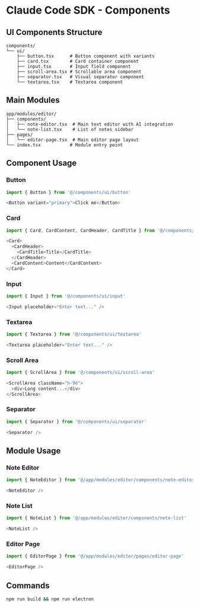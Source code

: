 # Claude Code SDK - Components

## UI Components Structure

```
components/
└── ui/
    ├── button.tsx      # Button component with variants
    ├── card.tsx        # Card container component
    ├── input.tsx       # Input field component
    ├── scroll-area.tsx # Scrollable area component
    ├── separator.tsx   # Visual separator component
    └── textarea.tsx    # Textarea component
```

## Main Modules

```
app/modules/editor/
├── components/
│   ├── note-editor.tsx  # Main text editor with AI integration
│   └── note-list.tsx    # List of notes sidebar
├── pages/
│   └── editor-page.tsx  # Main editor page layout
└── index.tsx           # Module entry point
```

## Component Usage

### Button
```typescript
import { Button } from '@/components/ui/button'

<Button variant="primary">Click me</Button>
```

### Card
```typescript
import { Card, CardContent, CardHeader, CardTitle } from '@/components/ui/card'

<Card>
  <CardHeader>
    <CardTitle>Title</CardTitle>
  </CardHeader>
  <CardContent>Content</CardContent>
</Card>
```

### Input
```typescript
import { Input } from '@/components/ui/input'

<Input placeholder="Enter text..." />
```

### Textarea
```typescript
import { Textarea } from '@/components/ui/textarea'

<Textarea placeholder="Enter text..." />
```

### Scroll Area
```typescript
import { ScrollArea } from '@/components/ui/scroll-area'

<ScrollArea className="h-96">
  <div>Long content...</div>
</ScrollArea>
```

### Separator
```typescript
import { Separator } from '@/components/ui/separator'

<Separator />
```

## Module Usage

### Note Editor
```typescript
import { NoteEditor } from '@/app/modules/editor/components/note-editor'

<NoteEditor />
```

### Note List
```typescript
import { NoteList } from '@/app/modules/editor/components/note-list'

<NoteList />
```

### Editor Page
```typescript
import { EditorPage } from '@/app/modules/editor/pages/editor-page'

<EditorPage />
```

## Commands

```bash
npm run build && npm run electron
``` 